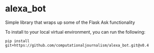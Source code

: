 # alexa_bot
Simple library that wraps up some of the Flask Ask functionality

To install to your local virtual environment, you can run the following:

`pip install git+https://github.com/computationaljournalism/alexa_bot.git@v0.4`


